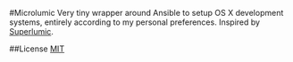 #Microlumic
Very tiny wrapper around Ansible to setup OS X development systems, entirely according to my personal preferences. Inspired by [Superlumic](https://github.com/superlumic/superlumic).

##License
[MIT](https://opensource.org/licenses/MIT)


